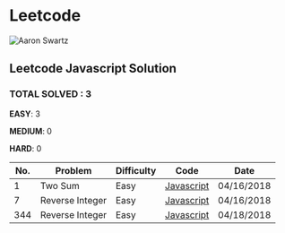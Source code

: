 # Leetcode
![Aaron Swartz](https://leetcode.com/static/images/LeetCode_Sharing.png)

## Leetcode Javascript Solution

### TOTAL SOLVED : 3 

**EASY**: 3

**MEDIUM**: 0

**HARD**: 0

| No. | Problem | Difficulty | Code | Date|
|----| ----- | -------- | ---------- | ----|
| 1 | Two Sum | Easy | [Javascript](https://github.com/BreeeeAd/Leetcode/blob/master/Solution/Two%20Sum.js) | 04/16/2018 |
| 7 | Reverse Integer | Easy | [Javascript](https://github.com/BreeeeAd/Leetcode/blob/master/Solution/Reverse%20Integer.js) | 04/16/2018|
| 344 | Reverse Integer | Easy | [Javascript](https://github.com/BreeeeAd/Leetcode/blob/master/Solution/Reverse%20String) | 04/18/2018|
